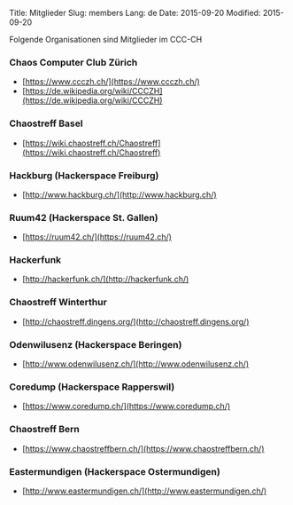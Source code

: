 Title: Mitglieder
Slug: members
Lang: de
Date: 2015-09-20
Modified: 2015-09-20

Folgende Organisationen sind Mitglieder im CCC-CH

### Chaos Computer Club Zürich

  * [https://www.ccczh.ch/](https://www.ccczh.ch/)
  * [https://de.wikipedia.org/wiki/CCCZH](https://de.wikipedia.org/wiki/CCCZH)

### Chaostreff Basel

  * [https://wiki.chaostreff.ch/Chaostreff](https://wiki.chaostreff.ch/Chaostreff)

### Hackburg (Hackerspace Freiburg)

  * [http://www.hackburg.ch/](http://www.hackburg.ch/)

### Ruum42 (Hackerspace St. Gallen)

  * [https://ruum42.ch/](https://ruum42.ch/)

### Hackerfunk

  * [http://hackerfunk.ch/](http://hackerfunk.ch/)

### Chaostreff Winterthur

  * [http://chaostreff.dingens.org/](http://chaostreff.dingens.org/)

### Odenwilusenz (Hackerspace Beringen)

  * [http://www.odenwilusenz.ch/](http://www.odenwilusenz.ch/)

### Coredump (Hackerspace Rapperswil)

  * [https://www.coredump.ch/](https://www.coredump.ch/)

### Chaostreff Bern

  * [https://www.chaostreffbern.ch/](https://www.chaostreffbern.ch/)

### Eastermundigen (Hackerspace Ostermundigen)

  * [http://www.eastermundigen.ch/](http://www.eastermundigen.ch/)
